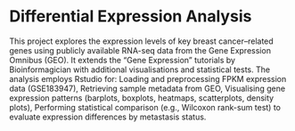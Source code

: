 # Differential Expression Analysis

This project explores the expression levels of key breast cancer–related genes using publicly available RNA-seq data from the Gene Expression Omnibus (GEO). 
It extends the “Gene Expression” tutorials by Bioinformagician with additional visualisations and statistical tests. 
The analysis employs Rstudio for:
    Loading and preprocessing FPKM expression data (GSE183947),
    Retrieving sample metadata from GEO, 
    Visualising gene expression patterns (barplots, boxplots, heatmaps, scatterplots, density plots),
    Performing statistical comparison (e.g., Wilcoxon rank-sum test) to evaluate expression differences by metastasis status.
